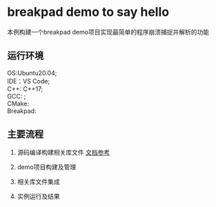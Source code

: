 # breakpad demo to say hello
本例构建一个breakpad demo项目实现最简单的程序崩溃捕捉并解析的功能

## 运行环境
OS:Ubuntu20.04;  
IDE：VS Code;  
C++: C++17;  
GCC: ;  
CMake:  
Breakpad:  

## 主要流程
1. 源码编译构建相关库文件
   [文档参考]()
2. demo项目构建及管理
   
3. 相关库文件集成
4. 实例运行及结果